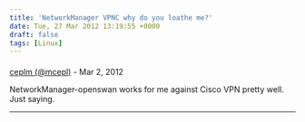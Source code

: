 ```yaml
---
title: 'NetworkManager VPNC why do you loathe me?'
date: Tue, 27 Mar 2012 13:19:55 +0000
draft: false
tags: [Linux]
---
```



#### 
[ceplm (@mcepl)](http://twitter.com/mcepl "mcepl@twitter.example.com") - <time datetime="2012-03-27 09:56:24">Mar 2, 2012</time>

NetworkManager-openswan works for me against Cisco VPN pretty well. Just saying.
<hr />
